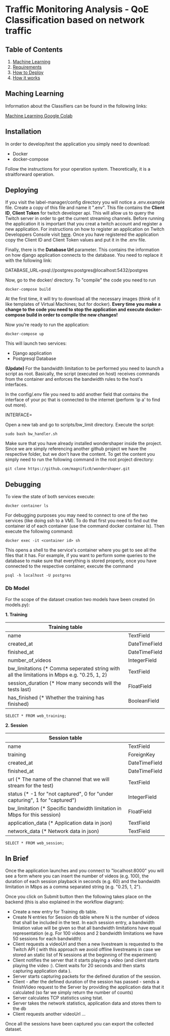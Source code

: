 # Traffic Monitoring Analysis - QoE Classification based on network traffic

## Table of Contents

1. [Machine Learning](#ml)
2. [Requirements](#requirements)
3. [How to Deploy](#deployment)
4. [How it works](#brief)


## Maching Learning <a name="ml"></a>

Information about the Classifiers can be found in the following links:

[Machine Learning Google Colab](TMA_MLEARN.ipynb)

## Installation <a name="requirements"></a>

In order to develop/test the application you simply need to download:

- Docker
- docker-compose

Follow the instructions for your operation system. Theoretically, it is a straitforward operation.

## Deploying <a name="deployment"></a>

If you visit the label-manager/config directory you will notice a .env.example file. Create a copy of this file and name it ".env". This file contains the **Client ID**, **Client Token** for twitch developer api. This will allow us to query the Twitch server in order to get the current streaming channels. Before running the application it is important that you creat a twitch account and register a new application. For instructions on how to register an application on Twitch Developpers Console visit [here](https://dev.twitch.tv/docs/api/). Once you have registered the application copy the Client ID and Client Token values and put it in the .env file.

Finally, there is the **Database Url** parameter. This contains the information on how django application connects to the database. You need to replace it with the following link:

DATABASE_URL=psql://postgres:postgres@localhost:5432/postgres

Now, go to the docker/ directory. To "compile" the code you need to run 

``` 
docker-compose build
```

At the first time, it will try to download all the necessary images (think of it like templates of Virtual Machines; but for docker). **Every time you make a change to the code you need to stop the application and execute docker-compose build in order to compile the new changes!**

Now you're ready to run the application:

``` 
docker-compose up
```

This will launch two services:

- Django application
- Postgresql Database

**(Update)** For the bandwidth limitation to be performed you need to launch a script as root. Basically, the script (executed on host) receives commands from the container and enforces the bandwidth rules to the host's interfaces.

In the config/.env file you need to add another field that contains the interface of your pc that is connected to the internet (perform 'ip a' to find out more).

INTERFACE=<name of interface>

Open a new tab and go to scripts/bw_limit directory. Execute the script:

```
sudo bash bw_handler.sh
```

Make sure that you have already installed wondershaper inside the project. Since we are simply referencing another github project we have the respective folder, but we don't have the content. To get the content you simply need to run the following command in the root project directory:

```
git clone https://github.com/magnific0/wondershaper.git
```

## Debugging 

To view the state of both services execute:

```
docker container ls
```

For debugging purposes you may need to connect to one of the two services (like doing ssh to a VM). To do that first you need to find out the container id of each container (use the command docker container ls). Then execute the following command:

```
docker exec -it <container id> sh
```

This opens a shell to the service's container where you get to see all the files that it has. For example, if you want to perform some queries to the database to make sure that everything is stored properly, once you have connected to the respective container, execute the command

```
psql -h localhost -U postgres
```

### Db Model

For the scope of the dataset creation two models have been created (in models.py):

**1. Training**

| Training table ||
| ---- | ----------- |
| name | TextField |
| created_at | DateTimeField |
| finished_at | DateTimeField |
| number_of_videos | IntegerField |
| bw_limitations (* Comma seperated string with all the limitations in Mbps e.g. "0.25, 1, 2)| TextField |
| session_duration (* How many seconds will the tests last) | FloatField |
| has_finished (* Whether the training has finished) | BooleanField |

```
SELECT * FROM web_training;
```

**2. Session**

| Session table ||
| ---- | ----------- |
| name | TextField |
| training | ForeignKey |
| created_at | DateTimeField |
| finished_at | DateTimeField |
| url (* The name of the channel that we will stream for the test) | TextField |
| status (* -1 for "not captured", 0 for "under capturing", 1 for "captured")| IntegerField |
| bw_limitation (* Specific bandwidth limitation in Mbps for this session)| FloatField |
| application_data (* Application data in json)| TextField |
| network_data (* Network data in json) | TextField |

```
SELECT * FROM web_session;
```

## In Brief <a name="brief"></a>

Once the application launches and you connect to "localhost:8000" you will see a form where you can insert the number of videos (e.g. 100), the duration of each session playback in seconds (e.g. 60) and the bandwidth limitation in Mbps as a comma separated string (e.g. "0.25, 1, 2").

Once you click on Submit button then the following takes place on the backend (this is also explained in the workflow diagram):

- Create a new entry for Training db table.
- Create N entries for Session db table where N is the number of videos that shall be included in the test. In each session entry, a bandwidth limiation value will be given so that all bandwidth limitations have equal representation (e.g. For 100 videos and 2 bandwidth limitations we have 50 sessions for each bandwidth)
- Client requests a videoUrl and then a new livestream is requested to the Twitch API ( with this approach we avoid offline livestreams in case we stored an static list of N sessions at the beginning of the experiment)
- Client notifies the server that it starts playing a video (and client starts playing the video :). Client waits for 20 seconds and then starts capturing application data ).
- Server starts capturing packets for the defined duration of the session.
- Client - after the defined duration of the session has passed - sends a finishVideo request to the Server by providing the application data that it calculated (so far we simply return the number of counts)
- Server calculates TCP statistics using tstat.
- Server takes the network statistics, application data and stores them to the db
- Client requests another videoUrl
...

Once all the sessions have been captured you can export the collected dataset.
  




